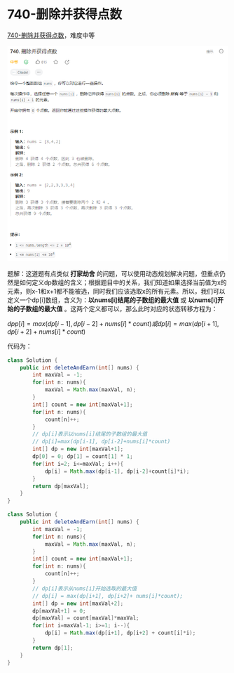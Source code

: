 # 740-删除并获得点数

[740-删除并获得点数](https://leetcode.cn/problems/delete-and-earn/description/?envType=study-plan-v2&envId=meituan-2023-fall-sprint)，难度中等

![image-20230909164032762](https://raw.githubusercontent.com/lqyspace/mypic/master/PicBed/202309091640924.png)

题解：这道题有点类似 **打家劫舍** 的问题，可以使用动态规划解决问题，但重点仍然是如何定义dp数组的含义；根据题目中的关系，我们知道如果选择当前值为x的元素，则x-1和x+1都不能被选，同时我们应该选取x的所有元素。所以，我们可以定义一个dp[i]数组，含义为：**以nums[i]结尾的子数组的最大值** 或 **以nums[i]开始的子数组的最大值** 。这两个定义都可以，那么此时对应的状态转移方程为：

$dpp[i]=max(dp[i-1], dp[i-2]+nums[i]*count)  或  dp[i]=max(dp[i+1], dp[i+2]+nums[i]*count)$

代码为：

```java
class Solution {
    public int deleteAndEarn(int[] nums) {
        int maxVal = -1;
        for(int n: nums){
            maxVal = Math.max(maxVal, n);
        }
        int[] count = new int[maxVal+1];
        for(int n: nums){
            count[n]++;
        }
        // dp[i]表示以nums[i]结尾的子数组的最大值
        // dp[i]=max(dp[i-1], dp[i-2]+nums[i]*count)
        int[] dp = new int[maxVal+1];
        dp[0] = 0; dp[1] = count[1] * 1;
        for(int i=2; i<=maxVal; i++){
            dp[i] = Math.max(dp[i-1], dp[i-2]+count[i]*i);
        }
        return dp[maxVal];
    }
}
```

```java
class Solution {
    public int deleteAndEarn(int[] nums) {
        int maxVal = -1;
        for(int n: nums){
            maxVal = Math.max(maxVal, n);
        }
        int[] count = new int[maxVal+1];
        for(int n: nums){
            count[n]++;
        }
        // dp[i]表示从nums[i]开始选取的最大值
        // dp[i] = max(dp[i+1], dp[i+2]+ nums[i]*count);
        int[] dp = new int[maxVal+2];
        dp[maxVal+1] = 0;
        dp[maxVal] = count[maxVal]*maxVal;
        for(int i=maxVal-1; i>=1; i--){
            dp[i] = Math.max(dp[i+1], dp[i+2] + count[i]*i);
        }
        return dp[1];
    }
}
```